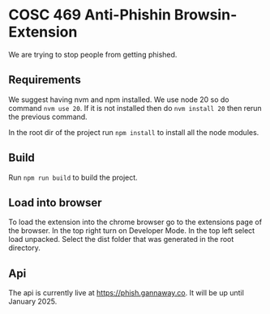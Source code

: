 # COSC 469 Anti-Phishin Browsin-Extension

We are trying to stop people from getting phished.

## Requirements

We suggest having nvm and npm installed. We use node 20 so do command `nvm use 20`. If it is not installed then do `nvm install 20` then rerun the previous command.

In the root dir of the project run `npm install` to install all the node modules.

## Build

Run `npm run build` to build the project.

## Load into browser

To load the extension into the chrome browser go to the extensions page of the browser. In the top right turn on Developer Mode. In the top left select load unpacked. Select the dist folder that was generated in the root directory.

## Api

The api is currently live at https://phish.gannaway.co. It will be up until January 2025.
